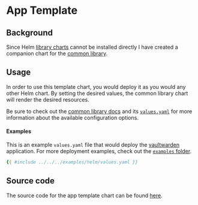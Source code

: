 # App Template

## Background

Since Helm [library charts](https://helm.sh/docs/topics/library_charts/) cannot be
installed directly I have created a companion chart for the [common library](../common-library/introduction.md).

## Usage

In order to use this template chart, you would deploy it as you would any other Helm chart.
By setting the desired values, the common library chart will render the desired resources.

Be sure to check out the [common library docs](../common-library/introduction.md)
and its [`values.yaml`](https://github.com/thewolfnl/helm-charts/tree/main/charts/library/common/values.yaml) for
more information about the available configuration options.

#### Examples

This is an example `values.yaml` file that would deploy the [vaultwarden](https://github.com/dani-garcia/vaultwarden)
application. For more deployment examples, check out the [`examples` folder](https://github.com/thewolfnl/helm-charts/tree/main/examples/).


```yaml
{{ #include ../../../examples/helm/values.yaml }}
```

## Source code

The source code for the app template chart can be found
[here](https://github.com/thewolfnl/helm-charts/tree/main/charts/other/app-template).
